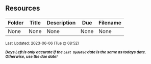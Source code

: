## Resources

| Folder | Title | Description | Due | Filename |
|-----|-----|-----|-----|-----|
| None | None | None | None | None |

<sup>Last Updated: 2023-06-06 (Tue @ 08:52)</sup> 

<sup>***Days Left is only accurate if the `Last Updated` date is the same as todays date. Otherwise, use the due date!***</sup> 
